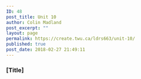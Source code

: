 ```yaml
---
ID: 48
post_title: Unit 10
author: Colin Madland
post_excerpt: ""
layout: page
permalink: https://create.twu.ca/ldrs663/unit-10/
published: true
post_date: 2018-02-27 21:49:11
---
```

### [Title]